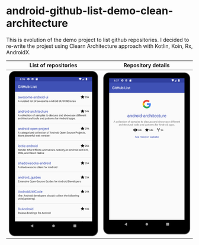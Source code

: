 # android-github-list-demo-clean-architecture
This is evolution of the demo project to list github repositories. I decided to re-write the projest using Clearn Architecture approach with Kotlin, Koin, Rx, AndroidX.

| List of repositories | Repository details |
| - | - |
| ![Screenshot](screenshots/screenshot_1.png) | ![Screenshot](screenshots/screenshot_2.png) |

